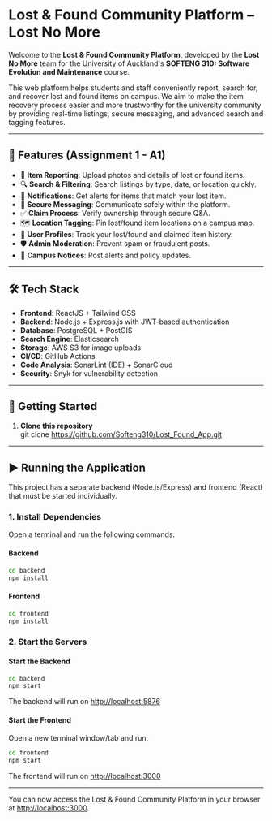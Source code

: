 # Lost & Found Community Platform – Lost No More

Welcome to the **Lost & Found Community Platform**, developed by the **Lost No More** team for the University of Auckland's **SOFTENG 310: Software Evolution and Maintenance** course.

This web platform helps students and staff conveniently report, search for, and recover lost and found items on campus. We aim to make the item recovery process easier and more trustworthy for the university community by providing real-time listings, secure messaging, and advanced search and tagging features.

---

## 🌟 Features (Assignment 1 - A1)

- 📸 **Item Reporting**: Upload photos and details of lost or found items.
- 🔍 **Search & Filtering**: Search listings by type, date, or location quickly.
- 🔔 **Notifications**: Get alerts for items that match your lost item.
- 💬 **Secure Messaging**: Communicate safely within the platform.
- ✅ **Claim Process**: Verify ownership through secure Q&A.
- 🗺️ **Location Tagging**: Pin lost/found item locations on a campus map.
- 🧾 **User Profiles**: Track your lost/found and claimed item history.
- 🛡️ **Admin Moderation**: Prevent spam or fraudulent posts.
- 📢 **Campus Notices**: Post alerts and policy updates.

---

## 🛠️ Tech Stack

- **Frontend**: ReactJS + Tailwind CSS
- **Backend**: Node.js + Express.js with JWT-based authentication
- **Database**: PostgreSQL + PostGIS
- **Search Engine**: Elasticsearch
- **Storage**: AWS S3 for image uploads
- **CI/CD**: GitHub Actions
- **Code Analysis**: SonarLint (IDE) + SonarCloud
- **Security**: Snyk for vulnerability detection

---

## 🚀 Getting Started

1. **Clone this repository**  
   git clone https://github.com/Softeng310/Lost_Found_App.git

---

## ▶️ Running the Application

This project has a separate backend (Node.js/Express) and frontend (React) that must be started individually.

### 1. Install Dependencies

Open a terminal and run the following commands:

#### Backend
```sh
cd backend
npm install
```

#### Frontend
```sh
cd frontend
npm install
```

### 2. Start the Servers

#### Start the Backend
```sh
cd backend
npm start
```
The backend will run on [http://localhost:5876](http://localhost:5876)

#### Start the Frontend
Open a new terminal window/tab and run:
```sh
cd frontend
npm start
```
The frontend will run on [http://localhost:3000](http://localhost:3000)

---

You can now access the Lost & Found Community Platform in your browser at [http://localhost:3000](http://localhost:3000).
